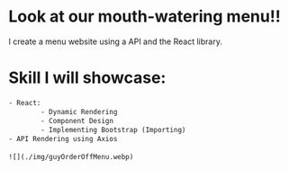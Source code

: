 # Look at our mouth-watering menu!! 

I create a menu website using a API and the React library.

# Skill I will showcase:

    - React:
            - Dynamic Rendering 
            - Component Design 
            - Implementing Bootstrap (Importing)
    - API Rendering using Axios 

    ![](./img/guyOrderOffMenu.webp)